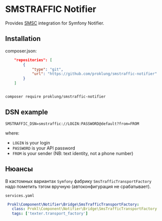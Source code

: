 SMSTRAFFIC Notifier
=============

Provides [SMSC](https://smstraffic.ru/) integration for Symfony Notifier.

Installation
-----------

composer.json:

```json
    "repositories": [
        {
            "type": "git",
            "url": "https://github.com/proklung/smstraffic-notifier"
        }
    ]
```

```bash

composer require proklung/smstraffic-notifier

```

DSN example
-----------

```
SMSTRAFFIC_DSN=smstraffic://LOGIN:PASSWORD@default?from=FROM
```

where:
 - `LOGIN` is your login
 - `PASSWORD` is your API password
 - `FROM` is your sender (NB: text identity, not a phone number)
 
 Нюансы
 ------
 
 В кастомных вариантах `Symfony` фабрику `SmsTrafficTransportFactory` надо пометить тэгом вручную (автоконфигурация
 не срабатывает).
 
 `services.yaml`
 
 ```yaml
  Prokl\Component\Notifier\Bridge\SmsTrafficTransportFactory:
    class: Prokl\Component\Notifier\Bridge\SmsTrafficTransportFactory
    tags: ['texter.transport_factory']
 ```
 
 